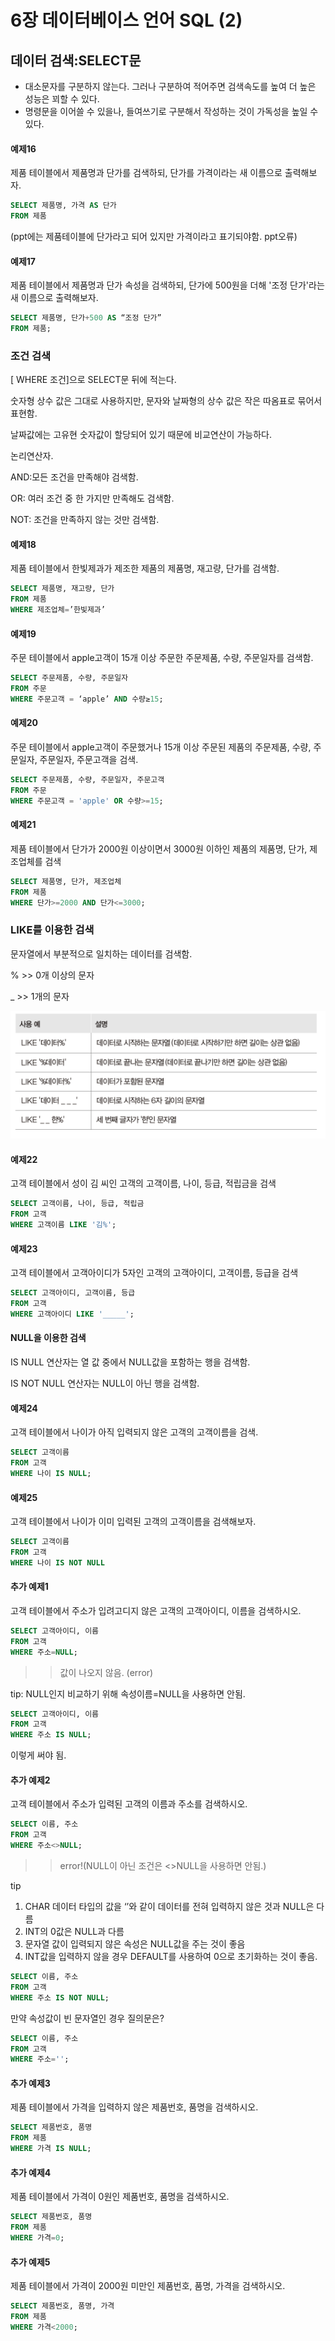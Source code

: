 # 6장 데이터베이스 언어 SQL (2)

## 데이터 검색:SELECT문
* 대소문자를 구분하지 않는다. 그러나 구분하여 적어주면 검색속도를 높여 더 높은 성능은 꾀할 수 있다.
* 명령문을 이어쓸 수 있을나, 들여쓰기로 구분해서 작성하는 것이 가독성을 높일 수 있다.

#### 예제16
제품 테이블에서 제품명과 단가를 검색하되, 단가를 가격이라는 새 이름으로 출력해보자.
```sql
SELECT 제품명, 가격 AS 단가
FROM 제품
```
(ppt에는 제품테이블에 단가라고 되어 있지만 가격이라고 표기되야함. ppt오류)

#### 예제17
제품 테이블에서 제품명과 단가 속성을 검색하되, 단가에 500원을 더해 '조정 단가'라는 새 이름으로 출력해보자.
```sql
SELECT 제품명, 단가+500 AS “조정 단가”
FROM 제품;
```
### 조건 검색

[ WHERE 조건]으로 SELECT문 뒤에 적는다.

숫자형 상수 값은 그대로 사용하지만, 문자와 날짜형의 상수 값은 작은 따옴표로 묶어서 표현함.

날짜값에는 고유현 숫자값이 할당되어 있기 때문에 비교연산이 가능하다.

논리연산자.

AND:모든 조건을 만족해야 검색함.

OR: 여러 조건 중 한 가지만 만족해도 검색함.

NOT: 조건을 만족하지 않는 것만 검색함.

#### 예제18
제품 테이블에서 한빛제과가 제조한 제품의 제품명, 재고량, 단가를 검색함.

```sql
SELECT 제품명, 재고량, 단가
FROM 제품
WHERE 제조업체=’한빛제과’
```
#### 예제19
주문 테이블에서 apple고객이 15개 이상 주문한 주문제품, 수량, 주문일자를 검색함.
```sql
SELECT 주문제품, 수량, 주문일자
FROM 주문
WHERE 주문고객 = ‘apple’ AND 수량≥15;
```
#### 예제20
주문 테이블에서 apple고객이 주문했거나 15개 이상 주문된 제품의 주문제품, 수량, 주문일자, 주문일자, 주문고객을 검색.
```sql
SELECT 주문제품, 수량, 주문일자, 주문고객
FROM 주문
WHERE 주문고객 = 'apple' OR 수량>=15; 
```
#### 예제21
제품 테이블에서 단가가 2000원 이상이면서 3000원 이하인 제품의 제품명, 단가, 제조업체를 검색
```sql
SELECT 제품명, 단가, 제조업체
FROM 제품
WHERE 단가>=2000 AND 단가<=3000;
```

### LIKE를 이용한 검색

문자열에서 부분적으로 일치하는 데이터를 검색함.

% >> 0개 이상의 문자

_  >> 1개의 문자

![Alt text](./img/database_5_18/Untitled.png)

#### 예제22

고객 테이블에서 성이 김 씨인 고객의 고객이름, 나이, 등급, 적립금을 검색

```sql
SELECT 고객이름, 나이, 등급, 적립금
FROM 고객
WHERE 고객이름 LIKE '김%';
```

#### 예제23

고객 테이블에서 고객아이디가 5자인 고객의 고객아이디, 고객이름, 등급을 검색

```sql
SELECT 고객아이디, 고객이름, 등급
FROM 고객
WHERE 고객아이디 LIKE '_____';
```

#### NULL을 이용한 검색

IS NULL 연산자는 열 값 중에서 NULL값을 포함하는 행을 검색함.

IS NOT NULL 연산자는 NULL이 아닌 행을 검색함.

#### 예제24
고객 테이블에서 나이가 아직 입력되지 않은 고객의 고객이름을 검색.

```sql
SELECT 고객이름
FROM 고객
WHERE 나이 IS NULL;
```

#### 예제25
고객 테이블에서 나이가 이미 입력된 고객의 고객이름을 검색해보자.
```sql
SELECT 고객이름
FROM 고객
WHERE 나이 IS NOT NULL
```

#### 추가 예제1
고객 테이블에서 주소가 입려고디지 않은 고객의 고객아이디, 이름을 검색하시오.

```sql
SELECT 고객아이디, 이름
FROM 고객
WHERE 주소=NULL;
```

>> 값이 나오지 않음. (error)

tip: NULL인지 비교하기 위해 속성이름=NULL을 사용하면 안됨.

```sql
SELECT 고객아이디, 이름
FROM 고객
WHERE 주소 IS NULL;
```

이렇게 써야 됨.

#### 추가 예제2

고객 테이블에서 주소가 입력된 고객의 이름과 주소를 검색하시오.

```sql
SELECT 이름, 주소
FROM 고객
WHERE 주소<>NULL;
```

>> error!(NULL이 아닌 조건은 <>NULL을 사용하면 안됨.)

tip

1. CHAR 데이터 타입의 값을 ‘’와 같이 데이터를 전혀 입력하지 않은 것과 NULL은 다름
2. INT의 0값은 NULL과 다름
3. 문자열 값이 입력되지 않은 속성은 NULL값을 주는 것이 좋음
4. INT값을 입력하지 않을 경우 DEFAULT를 사용하여 0으로 초기화하는 것이 좋음.

>>

```sql
SELECT 이름, 주소
FROM 고객
WHERE 주소 IS NOT NULL;
```

만약 속성값이 빈 문자열인 경우 질의문은?

```sql
SELECT 이름, 주소
FROM 고객
WHERE 주소='';
```

#### 추가 예제3

제품 테이블에서 가격을 입력하지 않은 제품번호, 품명을 검색하시오.

```sql
SELECT 제품번호, 품명
FROM 제품
WHERE 가격 IS NULL;
```

#### 추가 예제4

제품 테이블에서 가격이 0원인 제품번호, 품명을 검색하시오.

```sql
SELECT 제품번호, 품명
FROM 제품
WHERE 가격=0;
```

#### 추가 예제5

제품 테이블에서 가격이 2000원 미만인 제품번호, 품명, 가격을 검색하시오.

```sql
SELECT 제품번호, 품명, 가격
FROM 제품
WHERE 가격<2000;
```

